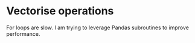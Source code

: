 # Vectorise operations
For loops are slow. I am trying to leverage Pandas subroutines to improve performance.
